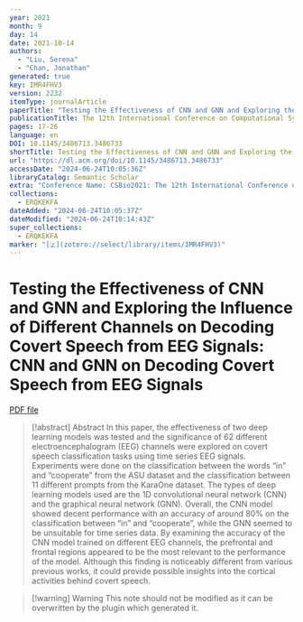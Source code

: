 ```yaml
---
year: 2021
month: 9
day: 14
date: 2021-10-14
authors:
  - "Liu, Serena"
  - "Chan, Jonathan"
generated: true
key: IMR4FHV3
version: 2232
itemType: journalArticle
paperTitle: "Testing the Effectiveness of CNN and GNN and Exploring the Influence of Different Channels on Decoding Covert Speech from EEG Signals: CNN and GNN on Decoding Covert Speech from EEG Signals"
publicationTitle: The 12th International Conference on Computational Systems-Biology and Bioinformatics
pages: 17-26
language: en
DOI: 10.1145/3486713.3486733
shortTitle: Testing the Effectiveness of CNN and GNN and Exploring the Influence of Different Channels on Decoding Covert Speech from EEG Signals
url: "https://dl.acm.org/doi/10.1145/3486713.3486733"
accessDate: "2024-06-24T10:05:36Z"
libraryCatalog: Semantic Scholar
extra: "Conference Name: CSBio2021: The 12th International Conference on Computational Systems-Biology and Bioinformatics ISBN: 9781450385107 Place: Virtual (GMT+7 Bangkok Time) Thailand Publisher: ACM"
collections:
  - ERQKEKFA
dateAdded: "2024-06-24T10:05:37Z"
dateModified: "2024-06-24T10:14:43Z"
super_collections:
  - ERQKEKFA
marker: "[🇿](zotero://select/library/items/IMR4FHV3)"
---
```


# Testing the Effectiveness of CNN and GNN and Exploring the Influence of Different Channels on Decoding Covert Speech from EEG Signals: CNN and GNN on Decoding Covert Speech from EEG Signals

[PDF file](/Papers/PDFs/Liu%20and%20Chan%202021undefined%20-%20Testing%20the%20Effectiveness%20of%20CNN%20and%20GNN%20and%20Exploring%20the%20Influence%20of%20Different%20Channels%20on%20Decoding%20Covert%20Speech%20from%20EEG%20Signals%20CNN%20and%20GNN%20on%20Decoding%20Covert%20Speech%20from%20EEG%20Signals.pdf)

> [!abstract] Abstract
> In this paper, the effectiveness of two deep learning models was tested and the significance of 62 different electroencephalogram (EEG) channels were explored on covert speech classification tasks using time series EEG signals. Experiments were done on the classification between the words “in” and “cooperate” from the ASU dataset and the classification between 11 different prompts from the KaraOne dataset. The types of deep learning models used are the 1D convolutional neural network (CNN) and the graphical neural network (GNN). Overall, the CNN model showed decent performance with an accuracy of around 80% on the classification between “in” and “cooperate”, while the GNN seemed to be unsuitable for time series data. By examining the accuracy of the CNN model trained on different EEG channels, the prefrontal and frontal regions appeared to be the most relevant to the performance of the model. Although this finding is noticeably different from various previous works, it could provide possible insights into the cortical activities behind covert speech.

>[!warning] Warning
> This note should not be modified as it can be overwritten by the plugin which generated it.

